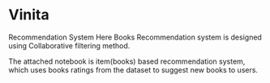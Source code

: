 # Vinita
Recommendation System
Here Books Recommendation system is designed using Collaborative filtering method.

The attached notebook is item(books) based recommendation system, which uses books ratings from the dataset to suggest new books to users.

